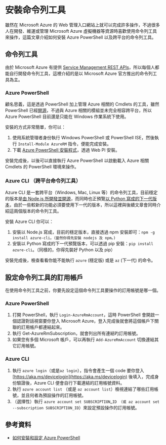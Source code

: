 # 安裝命令列工具

雖然在 Microsoft Azure 的 Web 管理入口網站上就可以完成許多操作，不過很多人在開發、維運或管理 Microsoft Azure 虛擬機器等資源時喜歡使用命令列工具來操作，這篇文章介紹如何安裝 Azure PowerShell 以及跨平台的命令列工具。

## 命令列工具

由於 Microsoft Azure 有提供 [Service Management REST APIs](https://msdn.microsoft.com/en-us/library/azure/ee460799.aspx)，所以每個人都能自行開發命令列工具，這裡介紹的是以 Microsoft Azure 官方推出的命令列工具為主。

### Azure PowerShell

顧名思義，這是透過 PowerShell 加上管理 Azure 相關的 Cmdlets 的工具，雖然 PowerShell 已經[開源](https://github.com/PowerShell/PowerShell)，不過與 Azure 相關的模組並未完全相容跨平台，所以 Azure PowerShell 目前還是只能在 Windows 作業系統下使用。

安裝的方式非常簡單，你可以：

1. 使用系統管理者身份執行 Windows PowerShell 或 PowerShell ISE，然後執行 `Install-Module AzureRM` 指令，便能完成安裝。
2. 下載 [Azure PowerShell 安裝程式](http://aka.ms/webpi-azps)，透過 Web PI 安裝。

安裝完成後，以後可以直接執行 Azure PowerShell 以啟動載入 Azure 相關 Cmdlets 的 PowerShell 環境來操作。

### Azure CLI （跨平台命令列工具）

Azure CLI 是一套跨平台（Windows, Mac, Linux 等）的命令列工具，目前穩定的版本是[由 Node.js 所開發並開源](https://github.com/Azure/azure-xplat-cli)，而同時也正預覽[以 Python 寫成的下一代版本](https://github.com/Azure/azure-cli)，由於一些較新的功能必須要使用下一代的版本，所以這裡與後續文章會同時介紹這兩個版本的命令列工具。

安裝 Azure CLI 你可以：

1. 安裝以 Node.js 寫成，目前的穩定版本，直接透過 npm 安裝即可：`npm -g install azure-cli。（當然你得先安裝 nodejs 及 npm。)`
2. 安裝以 Python 寫成的下一代預覽版本，可以透過 pip 安裝：`pip install azure-cli`。（同樣的，你得先裝好 Python 以及 pip）

安裝完成後，檢查看看你能不能執行 `azure` \(穩定版\) 或是 `az` \(下一代\) 的命令。

## 設定命令列工具的訂用帳戶

在使用命令列工具之前，你要先設定這個命令列工具要操作的訂用帳號是哪一個。

### Azure PowerShell

1. 打開 PowerShell，執行 `Login-AzureRmAccount`，這時 PowerShell 會開啟一個認證對話視窗要你登入 Microsoft Azure，登入完成後就會將這個帳戶下關聯的訂用帳戶都連結起來。
2. 執行 Get-AzureRmSubscription，就會列出所有連結旳訂用帳號。
3. 如果您有多個 Microsoft 帳戶，可以再執行 `Add-AzureRmAccount` 切換連結其它訂用帳號。

### Azure CLI

1. 執行 `azure login`（或是`az login`），指令會產生一個 code 要你登入 [https://aka.ms/devicelogin](https://aka.ms/devicelogin) 後填入，完成身份驗證後，Azure CLI 便會自行下載連結的訂用帳號資料。
2. 執行 `azure account list` （或是 `az account list`）檢視連結了哪些訂用帳號，並且何者為預設操作的訂用帳號。
3. （選擇性）執行 `azure account set SUBSCRIPTION`_`ID （或 az account set --subscription SUBSCRIPTION_ID`）來設定預設操作的訂用帳號。

## 參考資料

* [如何安裝和設定 Azure PowerShell](https://docs.microsoft.com/zh-tw/azure/powershell-install-configure)




